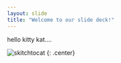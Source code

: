 ```yaml
---
layout: slide
title: "Welcome to our slide deck!"
---
```


hello kitty kat.... 

![skitchtocat](https://octodex.github.com/images/skitchtocat.png)
{: .center}
